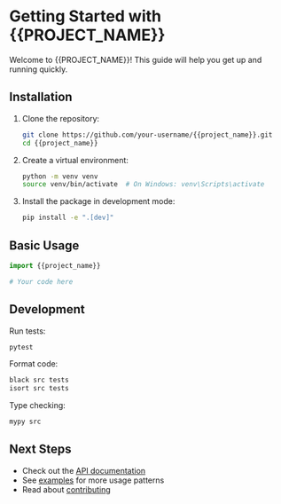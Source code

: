 # Getting Started with {{PROJECT_NAME}}

Welcome to {{PROJECT_NAME}}! This guide will help you get up and running quickly.

## Installation

1. Clone the repository:
   ```bash
   git clone https://github.com/your-username/{{project_name}}.git
   cd {{project_name}}
   ```

2. Create a virtual environment:
   ```bash
   python -m venv venv
   source venv/bin/activate  # On Windows: venv\Scripts\activate
   ```

3. Install the package in development mode:
   ```bash
   pip install -e ".[dev]"
   ```

## Basic Usage

```python
import {{project_name}}

# Your code here
```

## Development

Run tests:
```bash
pytest
```

Format code:
```bash
black src tests
isort src tests
```

Type checking:
```bash
mypy src
```

## Next Steps

- Check out the [API documentation](../api/)
- See [examples](../examples/) for more usage patterns
- Read about [contributing](../../CONTRIBUTING.md)